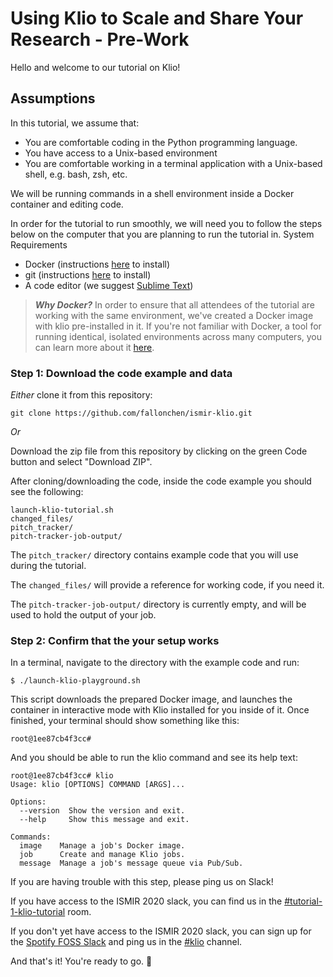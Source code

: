# Using Klio to Scale and Share Your Research - Pre-Work

Hello and welcome to our tutorial on Klio! 

## Assumptions
In this tutorial, we assume that: 

* You are comfortable coding in the Python programming language. 
* You have access to  a Unix-based environment
* You are comfortable working in a terminal application with a Unix-based shell, e.g. bash, zsh, etc.

We will be running commands in a shell environment inside a Docker container and editing code. 

In order for the tutorial to run smoothly, we will need you to follow the steps below on the computer that you are planning to run the tutorial in.
System Requirements
* Docker (instructions [here](https://docs.docker.com/get-docker/) to install) 
* git (instructions [here](https://git-scm.com/book/en/v2/Getting-Started-Installing-Git) to install)
* A code editor (we suggest [Sublime Text](https://www.sublimetext.com/3))

> **_Why Docker?_** In order to ensure that all attendees of the tutorial are working with the same environment, we've created a Docker image with klio pre-installed in it. If you're not familiar with Docker, a tool for running identical, isolated environments across many computers, you can learn more about it [here](https://docs.docker.com/get-started/). 



### Step 1: Download the code example and data


*Either* clone it from this repository:

```
git clone https://github.com/fallonchen/ismir-klio.git
```

*Or* 

Download the zip file from this repository by clicking on the green Code button and select "Download ZIP".

 

After cloning/downloading the code, inside the code example you should see the following:

```
launch-klio-tutorial.sh
changed_files/
pitch_tracker/
pitch-tracker-job-output/
```

The `pitch_tracker/` directory contains example code that you will use during the tutorial. 

The `changed_files/` will provide a reference for working code, if you need it. 

The `pitch-tracker-job-output/` directory is currently empty, and will be used to hold the output of your job.

### Step 2: Confirm that the your setup works
In a terminal, navigate to the directory with the example code and run:

```
$ ./launch-klio-playground.sh
```

This script downloads the prepared Docker image, and launches the container in interactive mode with Klio installed for you inside of it. Once finished, your terminal should show something like this:

```
root@1ee87cb4f3cc#
```

And you should be able to run the klio command and see its help text:

```
root@1ee87cb4f3cc# klio
Usage: klio [OPTIONS] COMMAND [ARGS]...

Options:
  --version  Show the version and exit.
  --help     Show this message and exit.

Commands:
  image    Manage a job's Docker image.
  job      Create and manage Klio jobs.
  message  Manage a job's message queue via Pub/Sub.
```

If you are having trouble with this step, please ping us on Slack! 

If you have access to the ISMIR 2020 slack, you can find us in the [#tutorial-1-klio-tutorial](https://app.slack.com/client/T01AAT8RPMZ/C01C2MY697W/details/actions) room. 

If you don't yet have access to the ISMIR 2020 slack, you can sign up for the [Spotify FOSS Slack](https://slackin.spotify.com/) and ping us in the [#klio](https://spotify-foss.slack.com/archives/C0177KD51AP) channel.


And that's it! You're ready to go. 🙌

